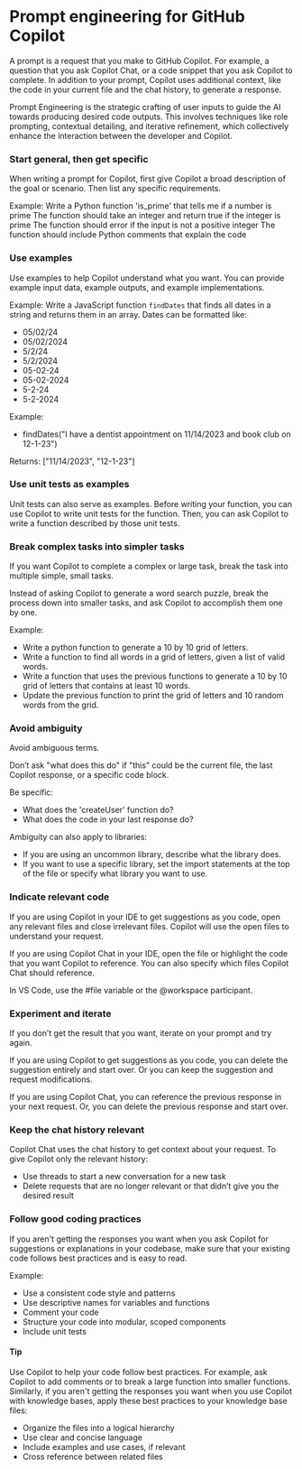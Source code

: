 # Prompt engineering for GitHub Copilot

A prompt is a request that you make to GitHub Copilot. For example, a question that you ask Copilot Chat, or a code snippet that you ask Copilot to complete. In addition to your prompt, Copilot uses additional context, like the code in your current file and the chat history, to generate a response.

Prompt Engineering is the strategic crafting of user inputs to guide the AI towards producing desired code outputs. 
This involves techniques like role prompting, contextual detailing, and iterative refinement, which collectively enhance the interaction between the developer and Copilot. 

### Start general, then get specific

When writing a prompt for Copilot, first give Copilot a broad description of the goal or scenario. Then list any specific requirements.

Example:
Write a Python function 'is_prime' that tells me if a number is prime
The function should take an integer and return true if the integer is prime
The function should error if the input is not a positive integer
The function should include Python comments that explain the code

### Use examples

Use examples to help Copilot understand what you want. You can provide example input data, example outputs, and example implementations.

Example:
Write a JavaScript function `findDates` that finds all dates in a string and returns them in an array. Dates can be formatted like:
-	05/02/24
-	05/02/2024
-	5/2/24
-	5/2/2024
-	05-02-24
-	05-02-2024
-	5-2-24
-	5-2-2024

Example:
- findDates("I have a dentist appointment on 11/14/2023 and book club on 12-1-23")

Returns: ["11/14/2023", "12-1-23"]

### Use unit tests as examples

Unit tests can also serve as examples. Before writing your function, you can use Copilot to write unit tests for the function. Then, you can ask Copilot to write a function described by those unit tests.

### Break complex tasks into simpler tasks

If you want Copilot to complete a complex or large task, break the task into multiple simple, small tasks.

Instead of asking Copilot to generate a word search puzzle, break the process down into smaller tasks, and ask Copilot to accomplish them one by one.

Example:    
-	Write a python function to generate a 10 by 10 grid of letters.
-	Write a function to find all words in a grid of letters, given a list of valid words.
-	Write a function that uses the previous functions to generate a 10 by 10 grid of letters that contains at least 10 words.
-	Update the previous function to print the grid of letters and 10 random words from the grid.

### Avoid ambiguity

Avoid ambiguous terms.

Don’t ask "what does this do" if "this" could be the current file, the last Copilot response, or a specific code block. 

Be specific:
-	What does the 'createUser' function do?
-	What does the code in your last response do?

Ambiguity can also apply to libraries:
-	If you are using an uncommon library, describe what the library does.
-	If you want to use a specific library, set the import statements at the top of the file or specify what library you want to use.

### Indicate relevant code

If you are using Copilot in your IDE to get suggestions as you code, open any relevant files and close irrelevant files. Copilot will use the open files to understand your request.

If you are using Copilot Chat in your IDE, open the file or highlight the code that you want Copilot to reference. You can also specify which files Copilot Chat should reference. 

In VS Code, use the #file variable or the @workspace participant.

### Experiment and iterate

If you don’t get the result that you want, iterate on your prompt and try again.

If you are using Copilot to get suggestions as you code, you can delete the suggestion entirely and start over. Or you can keep the suggestion and request modifications.

If you are using Copilot Chat, you can reference the previous response in your next request. Or, you can delete the previous response and start over.

### Keep the chat history relevant

Copilot Chat uses the chat history to get context about your request. To give Copilot only the relevant history:
-	Use threads to start a new conversation for a new task
-	Delete requests that are no longer relevant or that didn’t give you the desired result


### Follow good coding practices

If you aren't getting the responses you want when you ask Copilot for suggestions or explanations in your codebase, make sure that your existing code follows best practices and is easy to read. 

Example:
-	Use a consistent code style and patterns
-	Use descriptive names for variables and functions
-	Comment your code
-	Structure your code into modular, scoped components
-	Include unit tests

#### Tip

Use Copilot to help your code follow best practices. For example, ask Copilot to add comments or to break a large function into smaller functions.
Similarly, if you aren't getting the responses you want when you use Copilot with knowledge bases, apply these best practices to your knowledge base files:
-	Organize the files into a logical hierarchy
-	Use clear and concise language
-	Include examples and use cases, if relevant
-	Cross reference between related files


